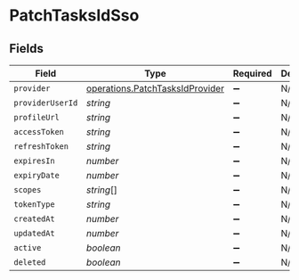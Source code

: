 # PatchTasksIdSso


## Fields

| Field                                                                              | Type                                                                               | Required                                                                           | Description                                                                        |
| ---------------------------------------------------------------------------------- | ---------------------------------------------------------------------------------- | ---------------------------------------------------------------------------------- | ---------------------------------------------------------------------------------- |
| `provider`                                                                         | [operations.PatchTasksIdProvider](../../models/operations/patchtasksidprovider.md) | :heavy_minus_sign:                                                                 | N/A                                                                                |
| `providerUserId`                                                                   | *string*                                                                           | :heavy_minus_sign:                                                                 | N/A                                                                                |
| `profileUrl`                                                                       | *string*                                                                           | :heavy_minus_sign:                                                                 | N/A                                                                                |
| `accessToken`                                                                      | *string*                                                                           | :heavy_minus_sign:                                                                 | N/A                                                                                |
| `refreshToken`                                                                     | *string*                                                                           | :heavy_minus_sign:                                                                 | N/A                                                                                |
| `expiresIn`                                                                        | *number*                                                                           | :heavy_minus_sign:                                                                 | N/A                                                                                |
| `expiryDate`                                                                       | *number*                                                                           | :heavy_minus_sign:                                                                 | N/A                                                                                |
| `scopes`                                                                           | *string*[]                                                                         | :heavy_minus_sign:                                                                 | N/A                                                                                |
| `tokenType`                                                                        | *string*                                                                           | :heavy_minus_sign:                                                                 | N/A                                                                                |
| `createdAt`                                                                        | *number*                                                                           | :heavy_minus_sign:                                                                 | N/A                                                                                |
| `updatedAt`                                                                        | *number*                                                                           | :heavy_minus_sign:                                                                 | N/A                                                                                |
| `active`                                                                           | *boolean*                                                                          | :heavy_minus_sign:                                                                 | N/A                                                                                |
| `deleted`                                                                          | *boolean*                                                                          | :heavy_minus_sign:                                                                 | N/A                                                                                |